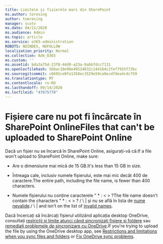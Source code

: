 ```yaml
---
title: Limitele și fișierele mari din SharePoint
ms.author: toresing
author: tomresing
manager: scotv
ms.date: 04/21/2020
ms.audience: Admin
ms.topic: article
ms.service: o365-administration
ROBOTS: NOINDEX, NOFOLLOW
localization_priority: Normal
ms.collection: Adm_O365
ms.custom: ''
ms.assetid: bda3a75d-23f8-44d9-a23a-0abbfdccf131
ms.openlocfilehash: 568ac18e98e49524832c144164c2fef7915f73bc
ms.sourcegitcommit: c6692ce0fa1358ec3529e59ca0ecdfdea4cdc759
ms.translationtype: MT
ms.contentlocale: ro-RO
ms.lasthandoff: 09/14/2020
ms.locfileid: "47675778"
---
```

# <a name="files-that-cant-be-uploaded-to-sharepoint-online"></a><span data-ttu-id="2dd88-102">Fișiere care nu pot fi încărcate în SharePoint Online</span><span class="sxs-lookup"><span data-stu-id="2dd88-102">Files that can't be uploaded to SharePoint Online</span></span>

<span data-ttu-id="2dd88-103">Dacă un fișier nu se încarcă în SharePoint Online, asigurați-vă că:</span><span class="sxs-lookup"><span data-stu-id="2dd88-103">If a file won't upload to SharePoint Online, make sure:</span></span>
  
- <span data-ttu-id="2dd88-104">Are o dimensiune mai mică de 15 GB.</span><span class="sxs-lookup"><span data-stu-id="2dd88-104">It's less than 15 GB in size.</span></span>
    
- <span data-ttu-id="2dd88-105">Întreaga cale, inclusiv numele fișierului, este mai mic decât 400 de caractere.</span><span class="sxs-lookup"><span data-stu-id="2dd88-105">The entire path, including the file name, is fewer than 400 characters.</span></span>
    
- <span data-ttu-id="2dd88-106">Numele fișierului nu conține caracterele " \* : \< \> ?</span><span class="sxs-lookup"><span data-stu-id="2dd88-106">The file name doesn't contain the characters " \* : \< \> ?</span></span> <span data-ttu-id="2dd88-107">/ \ | și nu se află în lista de [nume nevalide](https://go.microsoft.com/fwlink/?linkid=866430).</span><span class="sxs-lookup"><span data-stu-id="2dd88-107">/ \ | and isn't on the list of [invalid names](https://go.microsoft.com/fwlink/?linkid=866430).</span></span>
    
<span data-ttu-id="2dd88-108">Dacă încercați să încărcați fișierul utilizând aplicația desktop OneDrive, consultați [restricții și limite atunci când sincronizați fișiere și foldere](httpsbv://go.microsoft.com/fwlink/p/?LinkID=717734) sau [remediați problemele de sincronizare cu OneDrive](https://go.microsoft.com/fwlink/?linkid=866431).</span><span class="sxs-lookup"><span data-stu-id="2dd88-108">If you're trying to upload the file by using the OneDrive desktop app, see [Restrictions and limitations when you sync files and folders](httpsbv://go.microsoft.com/fwlink/p/?LinkID=717734) or [Fix OneDrive sync problems](https://go.microsoft.com/fwlink/?linkid=866431).</span></span>
  

